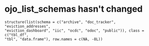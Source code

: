 # ojo_list_schemas hasn't changed

    structure(list(schema = c("archive", "doc_tracker", "eviction_addresses", 
    "eviction_dashboard", "iic", "ocdc", "odoc", "public")), class = c("tbl_df", 
    "tbl", "data.frame"), row.names = c(NA, -8L))

